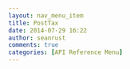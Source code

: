```yaml
---
layout: nav_menu_item
title: PostTax
date: 2014-07-29 16:22
author: seanrust
comments: true
categories: [API Reference Menu]
---
```


